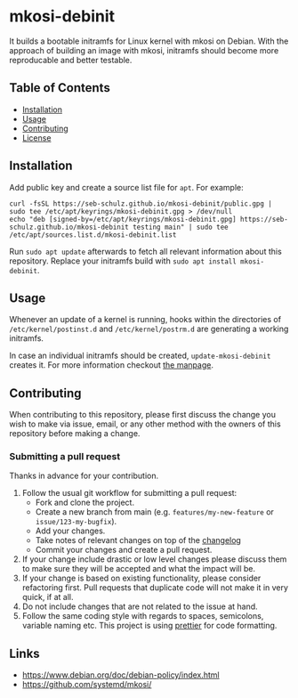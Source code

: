 # mkosi-debinit

It builds a bootable initramfs for Linux kernel with mkosi on Debian.
With the approach of building an image with mkosi, initramfs should become more reproducable and better testable.

## Table of Contents

- [Installation](#installation)
- [Usage](#usage)
- [Contributing](#contributing)
- [License](#license)

## Installation

Add public key and create a source list file for `apt`. For example:

```shell
curl -fsSL https://seb-schulz.github.io/mkosi-debinit/public.gpg | sudo tee /etc/apt/keyrings/mkosi-debinit.gpg > /dev/null
echo "deb [signed-by=/etc/apt/keyrings/mkosi-debinit.gpg] https://seb-schulz.github.io/mkosi-debinit testing main" | sudo tee /etc/apt/sources.list.d/mkosi-debinit.list
```

Run `sudo apt update` afterwards to fetch all relevant information about this repository.
Replace your initramfs build with `sudo apt install mkosi-debinit`.

## Usage

Whenever an update of a kernel is running, hooks within the directories of `/etc/kernel/postinst.d` and `/etc/kernel/postrm.d` are generating a working initramfs.

In case an individual initramfs should be created, `update-mkosi-debinit` creates it.
For more information checkout [the manpage](update-mkosi-debinit.md).

## Contributing

When contributing to this repository, please first discuss the change you wish to make via issue,
email, or any other method with the owners of this repository before making a change.

<!-- Please note we have a code of conduct, please follow it in all your interactions with the project. -->

### Submitting a pull request

Thanks in advance for your contribution.

1. Follow the usual git workflow for submitting a pull request:
   - Fork and clone the project.
   - Create a new branch from main (e.g. `features/my-new-feature` or `issue/123-my-bugfix`).
   - Add your changes.
   - Take notes of relevant changes on top of the [changelog](debian/changelog)
   - Commit your changes and create a pull request.
2. If your change include drastic or low level changes please discuss them to make sure they will be accepted and what the impact will be.
3. If your change is based on existing functionality, please consider refactoring first. Pull requests that duplicate code will not make it in very quick, if at all.
4. Do not include changes that are not related to the issue at hand.
5. Follow the same coding style with regards to spaces, semicolons, variable naming etc. This project is using [prettier](https://prettier.io/) for code formatting.

## Links

- <https://www.debian.org/doc/debian-policy/index.html>
- <https://github.com/systemd/mkosi/>
